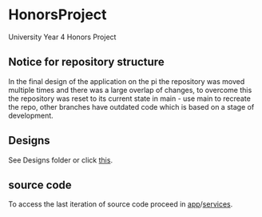 # HonorsProject
University Year 4 Honors Project
## Notice for repository structure
In the final design of the application on the pi the repository was moved multiple times and there was a large overlap of changes, to overcome this the repository was reset to its current state in main - use main to recreate the repo, other branches have outdated code which is based on a stage of development.

## Designs
See Designs folder or click [this](https://github.com/TruthgamiPC/HonorsProject/tree/main/Designs).

## source code
To access the last iteration of source code proceed in [app](https://github.com/TruthgamiPC/HonorsProject/tree/main/app)/[services](https://github.com/TruthgamiPC/HonorsProject/tree/main/app/services).

